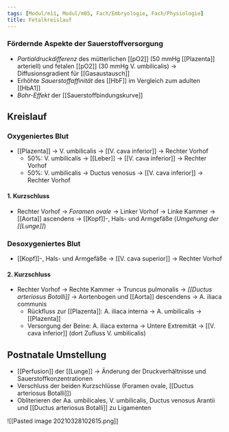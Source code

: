 ```yaml
---
tags: [Modul/m11, Modul/m05, Fach/Embryologie, Fach/Physiologie]
title: Fetalkreislauf
---
```


### Fördernde Aspekte der Sauerstoffversorgung
- *Partialdruckdifferenz* des mütterlichen [[pO2]] (50 mmHg [[Plazenta]] arteriell) und fetalen [[pO2]] (30 mmHg V. umbilicalis) → Diffusionsgradient für [[Gasaustausch]]
- Erhöhte *Sauerstoffaffinität* des [[HbF]] im Vergleich zum adulten [[HbA1]]
- *Bohr-Effekt* der [[Sauerstoffbindungskurve]]

## Kreislauf
### Oxygeniertes Blut
- [[Plazenta]] → V. umbilicalis → [[V. cava inferior]] → Rechter Vorhof
	- 50%: V. umbilicalis → [[Leber]] → [[V. cava inferior]] → Rechter Vorhof
	- 50%: V. umbilicalis → Ductus venosus  → [[V. cava inferior]] → Rechter Vorhof
#### 1. Kurzschluss 
- Rechter Vorhof → *Foramen ovale* → Linker Vorhof → Linke Kammer → [[Aorta]] ascendens → [[Kopf]]-, Hals- und Armgefäße (*Umgehung der [[Lunge]]*)
### Desoxygeniertes Blut
- [[Kopf]]-, Hals- und Armgefäße → [[V. cava superior]] → Rechter Vorhof
#### 2. Kurzschluss
- Rechter Vorhof → Rechte Kammer → Truncus pulmonalis → *[[Ductus arteriosus Botalli]]* → Aortenbogen und [[Aorta]] descendens → A. iliaca communis
	- Rückfluss zur [[Plazenta]]: A. iliaca interna → A. umbilicalis → [[Plazenta]]
	- Versorgung der Beine: A. iliaca externa → Untere Extremität → [[V. cava inferior]] (dort Zufluss V. umbilicalis)

## Postnatale Umstellung
- [[Perfusion]] der [[Lunge]] → Änderung der Druckverhältnisse und Sauerstoffkonzentrationen
- Verschluss der beiden Kurzschlüsse (Foramen ovale, [[Ductus arteriosus Botalli]])
- Obliterieren der Aa. umbilicales, V. umbilicalis, Ductus venosus Arantii und [[Ductus arteriosus Botalli]]  zu Ligamenten

![[Pasted image 20210328102615.png]]